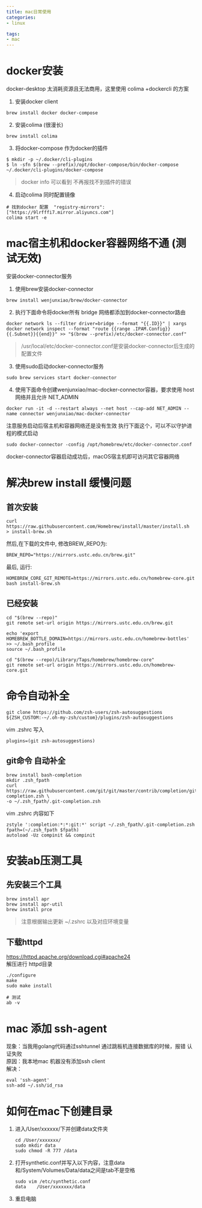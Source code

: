```yaml
---
title: mac日常使用
categories:
- linux

tags:
- mac
---
```

# docker安装
docker-desktop 太消耗资源且无法商用，这里使用 colima +dockercli 的方案   

1. 安装docker client   
```shell
brew install docker docker-compose
```
2. 安装colima (很漫长)  
```shell
brew install colima
```

3. 将docker-compose 作为docker的插件  
```shell
$ mkdir -p ~/.docker/cli-plugins
$ ln -sfn $(brew --prefix)/opt/docker-compose/bin/docker-compose ~/.docker/cli-plugins/docker-compose
```
> docker info 可以看到 不再报找不到插件的错误

4. 启动colima 同时配置镜像
```shell
# 找到docker 配置  "registry-mirrors": ["https://9lrfffi7.mirror.aliyuncs.com"]
colima start -e 
```




# mac宿主机和docker容器网络不通 (测试无效)
安装docker-connector服务  
1. 使用brew安装docker-connector  
```shell
brew install wenjunxiao/brew/docker-connector
```
2. 执行下面命令将docker所有 bridge 网络都添加到docker-connector路由
```shell
docker network ls --filter driver=bridge --format "{{.ID}}" | xargs docker network inspect --format "route {{range .IPAM.Config}}{{.Subnet}}{{end}}" >> "$(brew --prefix)/etc/docker-connector.conf"
```
> /usr/local/etc/docker-connector.conf是安装docker-connector后生成的配置文件

3. 使用sudo启动docker-connector服务  
```shell
sudo brew services start docker-connector
```

4. 使用下面命令创建wenjunxiao/mac-docker-connector容器，要求使用 host 网络并且允许 NET_ADMIN
```shell
docker run -it -d --restart always --net host --cap-add NET_ADMIN --name connector wenjunxiao/mac-docker-connector
```
注意服务启动后宿主机和容器网络还是没有生效 执行下面这个，可以不以守护进程的模式启动
```shell
sudo docker-connector -config /opt/homebrew/etc/docker-connector.conf
```
docker-connector容器启动成功后，macOS宿主机即可访问其它容器网络


# 解决brew install 缓慢问题
## 首次安装
```shell
curl https://raw.githubusercontent.com/Homebrew/install/master/install.sh  > install-brew.sh
```
然后,在下载的文件中, 修改BREW_REPO为:  
```shell
BREW_REPO="https://mirrors.ustc.edu.cn/brew.git"
```

最后, 运行:  
```shell
HOMEBREW_CORE_GIT_REMOTE=https://mirrors.ustc.edu.cn/homebrew-core.git bash install-brew.sh
```

## 已经安装  
```shell
cd "$(brew --repo)"
git remote set-url origin https://mirrors.ustc.edu.cn/brew.git

echo 'export HOMEBREW_BOTTLE_DOMAIN=https://mirrors.ustc.edu.cn/homebrew-bottles' >> ~/.bash_profile
source ~/.bash_profile

cd "$(brew --repo)/Library/Taps/homebrew/homebrew-core"
git remote set-url origin https://mirrors.ustc.edu.cn/homebrew-core.git
```


# 命令自动补全 
```shell
git clone https://github.com/zsh-users/zsh-autosuggestions ${ZSH_CUSTOM:-~/.oh-my-zsh/custom}/plugins/zsh-autosuggestions
```
vim .zshrc 写入
```
plugins=(git zsh-autosuggestions)
```

## git命令 自动补全
```shell
brew install bash-completion
mkdir .zsh_fpath
curl https://raw.githubusercontent.com/git/git/master/contrib/completion/git-completion.zsh \
-o ~/.zsh_fpath/.git-completion.zsh
```
vim .zshrc 内容如下  
```
zstyle ':completion:*:*:git:*' script ~/.zsh_fpath/.git-completion.zsh
fpath=(~/.zsh_fpath $fpath)
autoload -Uz compinit && compinit
```


# 安装ab压测工具
## 先安装三个工具 
```shell
brew install apr
brew install apr-util
brew install prce
```

> 注意根据输出更新 ~/.zshrc 以及对应环境变量

## 下载httpd
https://httpd.apache.org/download.cgi#apache24  
解压进行 httpd目录   
```
./configure
make  
sudo make install 

# 测试
ab -v
```

# mac 添加 ssh-agent
现象：当我用golang代码通过sshtunnel 通过跳板机连接数据库的时候，报错 认证失败  
原因：我本地mac 机器没有添加ssh client    
解决： 
```
eval 'ssh-agent'
ssh-add ~/.ssh/id_rsa
```


# 如何在mac下创建目录
1. 进入/User/xxxxxx/下并创建data文件夹
    ```
    cd /User/xxxxxxx/
    sudo mkdir data
    sudo chmod -R 777 /data
    ```
2. 打开synthetic.conf并写入以下内容，注意data和/System/Volumes/Data/data之间是tab不是空格
    ```
    sudo vim /etc/synthetic.conf
    data    /User/xxxxxxx/data
    ```
3. 重启电脑   
